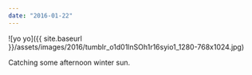 ```yaml
---
date: "2016-01-22"
---
```


![yo yo]({{ site.baseurl }}/assets/images/2016/tumblr_o1d01lnSOh1r16syio1_1280-768x1024.jpg)

Catching some afternoon winter sun.
